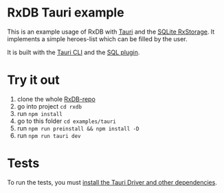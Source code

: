 # RxDB Tauri example

This is an example usage of RxDB with [Tauri](https://tauri.app/) and the [SQLite RxStorage](https://rxdb.info/rx-storage-sqlite.html). It implements a simple heroes-list which can be filled by the user.

It is built with the [Tauri CLI](https://tauri.app/reference/cli/) and the [SQL plugin](https://v2.tauri.app/plugin/sql/).

# Try it out

1. clone the whole [RxDB-repo](https://github.com/pubkey/rxdb)
2. go into project `cd rxdb`
3. run `npm install`
4. go to this folder `cd examples/tauri`
5. run `npm run preinstall && npm install -D`
6. run `npm run tauri dev`

# Tests

To run the tests, you must [install the Tauri Driver and other dependencies](https://v2.tauri.app/develop/tests/webdriver/#system-dependencies).
